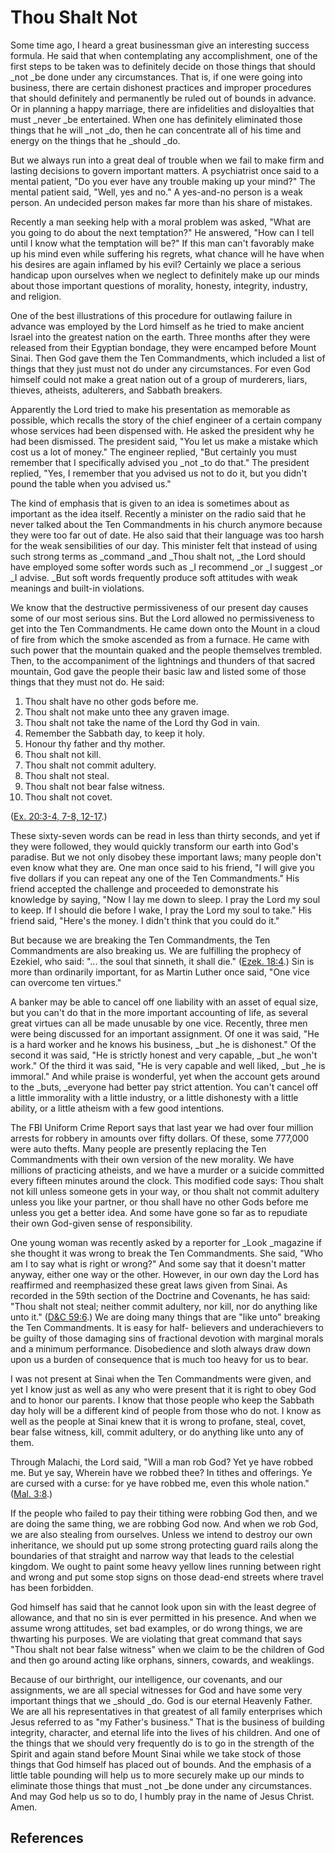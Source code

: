 # Thou Shalt Not

Some time ago, I heard a great businessman give an interesting success
formula. He said that when contemplating any accomplishment, one of the first
steps to be taken was to definitely decide on those things that should _not
_be done under any circumstances. That is, if one were going into business,
there are certain dishonest practices and improper procedures that should
definitely and permanently be ruled out of bounds in advance. Or in planning a
happy marriage, there are infidelities and disloyalties that must _never _be
entertained. When one has definitely eliminated those things that he will _not
_do, then he can concentrate all of his time and energy on the things that he
_should _do.

But we always run into a great deal of trouble when we fail to make firm and
lasting decisions to govern important matters. A psychiatrist once said to a
mental patient, "Do you ever have any trouble making up your mind?" The mental
patient said, "Well, yes and no." A yes-and-no person is a weak person. An
undecided person makes far more than his share of mistakes.

Recently a man seeking help with a moral problem was asked, "What are you
going to do about the next temptation?" He answered, "How can I tell until I
know what the temptation will be?" If this man can't favorably make up his
mind even while suffering his regrets, what chance will he have when his
desires are again inflamed by his evil? Certainly we place a serious handicap
upon ourselves when we neglect to definitely make up our minds about those
important questions of morality, honesty, integrity, industry, and religion.

One of the best illustrations of this procedure for outlawing failure in
advance was employed by the Lord himself as he tried to make ancient Israel
into the greatest nation on the earth. Three months after they were released
from their Egyptian bondage, they were encamped before Mount Sinai. Then God
gave them the Ten Commandments, which included a list of things that they just
must not do under any circumstances. For even God himself could not make a
great nation out of a group of murderers, liars, thieves, atheists,
adulterers, and Sabbath breakers.

Apparently the Lord tried to make his presentation as memorable as possible,
which recalls the story of the chief engineer of a certain company whose
services had been dispensed with. He asked the president why he had been
dismissed. The president said, "You let us make a mistake which cost us a lot
of money." The engineer replied, "But certainly you must remember that I
specifically advised you _not _to do that." The president replied, "Yes, I
remember that you advised us not to do it, but you didn't pound the table when
you advised us."

The kind of emphasis that is given to an idea is sometimes about as important
as the idea itself. Recently a minister on the radio said that he never talked
about the Ten Commandments in his church anymore because they were too far out
of date. He also said that their language was too harsh for the weak
sensibilities of our day. This minister felt that instead of using such strong
terms as _command _and _Thou shalt not, _the Lord should have employed some
softer words such as _I recommend _or _I suggest _or _I advise. _But soft
words frequently produce soft attitudes with weak meanings and built-in
violations.

We know that the destructive permissiveness of our present day causes some of
our most serious sins. But the Lord allowed no permissiveness to get into the
Ten Commandments. He came down onto the Mount in a cloud of fire from which
the smoke ascended as from a furnace. He came with such power that the
mountain quaked and the people themselves trembled. Then, to the accompaniment
of the lightnings and thunders of that sacred mountain, God gave the people
their basic law and listed some of those things that they must not do. He
said:

  1. Thou shalt have no other gods before me. 
  2. Thou shalt not make unto thee any graven image. 
  3. Thou shalt not take the name of the Lord thy God in vain. 
  4. Remember the Sabbath day, to keep it holy. 
  5. Honour thy father and thy mother. 
  6. Thou shalt not kill. 
  7. Thou shalt not commit adultery. 
  8. Thou shalt not steal. 
  9. Thou shalt not bear false witness. 
  10. Thou shalt not covet. 

([Ex. 20:3-4, 7-8, 12-17](/scriptures/ot/ex/20.3-4,7-8,12-17?lang=eng#2).)

These sixty-seven words can be read in less than thirty seconds, and yet if
they were followed, they would quickly transform our earth into God's
paradise. But we not only disobey these important laws; many people don't even
know what they are. One man once said to his friend, "I will give you five
dollars if you can repeat any one of the Ten Commandments." His friend
accepted the challenge and proceeded to demonstrate his knowledge by saying,
"Now I lay me down to sleep. I pray the Lord my soul to keep. If I should die
before I wake, I pray the Lord my soul to take." His friend said, "Here's the
money. I didn't think that you could do it."

But because we are breaking the Ten Commandments, the Ten Commandments are
also breaking us. We are fulfilling the prophecy of Ezekiel, who said: "... the
soul that sinneth, it shall die." ([Ezek.
18:4](/scriptures/ot/ezek/18.4?lang=eng#3).) Sin is more than ordinarily
important, for as Martin Luther once said, "One vice can overcome ten
virtues."

A banker may be able to cancel off one liability with an asset of equal size,
but you can't do that in the more important accounting of life, as several
great virtues can all be made unusable by one vice. Recently, three men were
being discussed for an important assignment. Of one it was said, "He is a hard
worker and he knows his business, _but _he is dishonest." Of the second it was
said, "He is strictly honest and very capable, _but _he won't work." Of the
third it was said, "He is very capable and well liked, _but _he is immoral."
And while praise is wonderful, yet when the account gets around to the _buts,
_everyone had better pay strict attention. You can't cancel off a little
immorality with a little industry, or a little dishonesty with a little
ability, or a little atheism with a few good intentions.

The FBI Uniform Crime Report says that last year we had over four million
arrests for robbery in amounts over fifty dollars. Of these, some 777,000 were
auto thefts. Many people are presently replacing the Ten Commandments with
their own version of the new morality. We have millions of practicing
atheists, and we have a murder or a suicide committed every fifteen minutes
around the clock. This modified code says: Thou shalt not kill unless someone
gets in your way, or thou shalt not commit adultery unless you like your
partner, or thou shall have no other Gods before me unless you get a better
idea. And some have gone so far as to repudiate their own God-given sense of
responsibility.

One young woman was recently asked by a reporter for _Look _magazine if she
thought it was wrong to break the Ten Commandments. She said, "Who am I to say
what is right or wrong?" And some say that it doesn't matter anyway, either
one way or the other. However, in our own day the Lord has reaffirmed and
reemphasized these great laws given from Sinai. As recorded in the 59th
section of the Doctrine and Covenants, he has said: "Thou shalt not steal;
neither commit adultery, nor kill, nor do anything like unto it." ([D&amp;C
59:6](/scriptures/dc-testament/dc/59.6?lang=eng#5).) We are doing many things
that are "like unto" breaking the Ten Commandments. It is easy for half-
believers and underachievers to be guilty of those damaging sins of fractional
devotion with marginal morals and a minimum performance. Disobedience and
sloth always draw down upon us a burden of consequence that is much too heavy
for us to bear.

I was not present at Sinai when the Ten Commandments were given, and yet I
know just as well as any who were present that it is right to obey God and to
honor our parents. I know that those people who keep the Sabbath day holy will
be a different kind of people from those who do not. I know as well as the
people at Sinai knew that it is wrong to profane, steal, covet, bear false
witness, kill, commit adultery, or do anything like unto any of them.

Through Malachi, the Lord said, "Will a man rob God? Yet ye have robbed me.
But ye say, Wherein have we robbed thee? In tithes and offerings. Ye are
cursed with a curse: for ye have robbed me, even this whole nation." ([Mal.
3:8](/scriptures/ot/mal/3.8?lang=eng#7).)

If the people who failed to pay their tithing were robbing God then, and we
are doing the same thing, we are robbing God now. And when we rob God, we are
also stealing from ourselves. Unless we intend to destroy our own inheritance,
we should put up some strong protecting guard rails along the boundaries of
that straight and narrow way that leads to the celestial kingdom. We ought to
paint some heavy yellow lines running between right and wrong and put some
stop signs on those dead-end streets where travel has been forbidden.

God himself has said that he cannot look upon sin with the least degree of
allowance, and that no sin is ever permitted in his presence. And when we
assume wrong attitudes, set bad examples, or do wrong things, we are thwarting
his purposes. We are violating that great command that says "Thou shalt not
bear false witness" when we claim to be the children of God and then go around
acting like orphans, sinners, cowards, and weaklings.

Because of our birthright, our intelligence, our covenants, and our
assignments, we are all special witnesses for God and have some very important
things that we _should _do. God is our eternal Heavenly Father. We are all his
representatives in that greatest of all family enterprises which Jesus
referred to as "my Father's business." That is the business of building
integrity, character, and eternal life into the lives of his children. And one
of the things that we should very frequently do is to go in the strength of
the Spirit and again stand before Mount Sinai while we take stock of those
things that God himself has placed out of bounds. And the emphasis of a little
table pounding will help us to more securely make up our minds to eliminate
those things that must _not _be done under any circumstances. And may God help
us so to do, I humbly pray in the name of Jesus Christ. Amen.

## References

